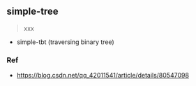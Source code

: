 ## simple-tree
> xxx

- simple-tbt (traversing binary tree)

### Ref 
- https://blog.csdn.net/qq_42011541/article/details/80547098